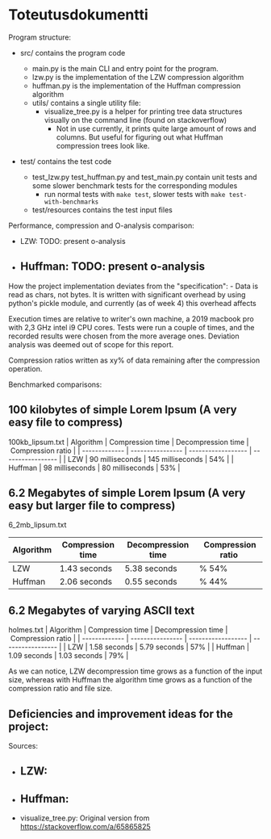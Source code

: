 # Toteutusdokumentti

    
Program structure:
- src/ contains the program code
    - main.py is the main CLI and entry point for the program.
    - lzw.py is the implementation of the LZW compression algorithm
    - huffman.py is the implementation of the Huffman compression algorithm
    - utils/ contains a single utility file:
        - visualize_tree.py is a helper for printing tree data structures visually on the command line (found on stackoverflow)
            - Not in use currently, it prints quite large amount of rows and columns. But useful for figuring out what Huffman compression trees look like.

- test/ contains the test code
    - test_lzw.py test_huffman.py and test_main.py contain unit tests and some slower benchmark tests for the corresponding modules
        - run normal tests with `make test`, slower tests with `make test-with-benchmarks`
    - test/resources contains the test input files

Performance, compression and O-analysis comparison:

- LZW:
    TODO: present o-analysis
- Huffman:
    TODO: present o-analysis
    -

How the project implementation deviates from the "specification":
    - Data is read as chars, not bytes. It is written with significant overhead by using python's pickle module, and currently (as of week 4) this overhead affects 


Execution times are relative to writer's own machine, a 2019 macbook pro with 2,3 GHz intel i9 CPU cores. Tests were run a couple of times, and the recorded results were chosen from the more average ones. Deviation analysis was deemed out of scope for this report.

Compression ratios written as xy% of data remaining after the compression operation.

Benchmarked comparisons:

## 100 kilobytes of simple Lorem Ipsum (A very easy file to compress)
100kb_lipsum.txt
| Algorithm     | Compression time | Decompression time | Compression ratio |
| ------------- | ---------------- | ------------------ | ----------------- |
| LZW           | 90 milliseconds  | 145 milliseconds   | 54%               |
| Huffman       | 98 milliseconds  | 80 milliseconds    | 53%               |


## 6.2 Megabytes of simple Lorem Ipsum (A very easy but larger file to compress) 
6_2mb_lipsum.txt

| Algorithm     | Compression time  | Decompression time |  Compression ratio |
| ------------- | ----------------  | ------------------ | -----------------  |
| LZW           | 1.43 seconds      | 5.38 seconds       | % 54%              |
| Huffman       | 2.06 seconds      | 0.55 seconds       | % 44%              |

    
## 6.2 Megabytes of varying ASCII text 
holmes.txt
| Algorithm     | Compression time | Decompression time | Compression ratio |
| ------------- | ---------------- | ------------------ | ----------------- |
| LZW           | 1.58 seconds     | 5.79 seconds       | 57%               |
| Huffman       | 1.09 seconds     | 1.03 seconds       | 79%               |


As we can notice, LZW decompression time grows as a function of the input size, whereas with Huffman the algorithm time grows as a function of the compression ratio and file size.


Deficiencies and improvement ideas for the project:
- 


Sources:
- LZW:
    - 
- Huffman:
    - 
- visualize_tree.py: Original version from https://stackoverflow.com/a/65865825

